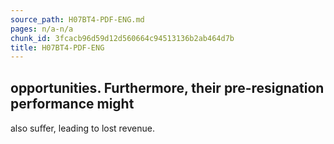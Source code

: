```yaml
---
source_path: H07BT4-PDF-ENG.md
pages: n/a-n/a
chunk_id: 3fcacb96d59d12d560664c94513136b2ab464d7b
title: H07BT4-PDF-ENG
---
```

## opportunities. Furthermore, their pre-resignation performance might

also suﬀer, leading to lost revenue.
